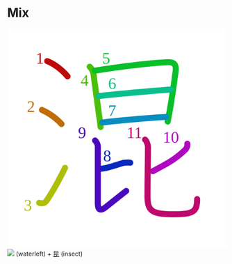 # Mix
![6df7](Kanji/kanji-colorize/6df7.svg)
![](http://www.kanjidamage.com/assets/radsmall/water-4770d222295684a6fc1b8e8cec486da119e1bcc2eac91d06622b4671e0098359.jpg) (waterleft) + [昆](Vocabulary/昆.md) (insect)